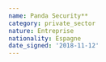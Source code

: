 ```yaml
---
name: Panda Security**
category: private_sector
nature: Entreprise
nationality: Espagne
date_signed: '2018-11-12'
---
```

    